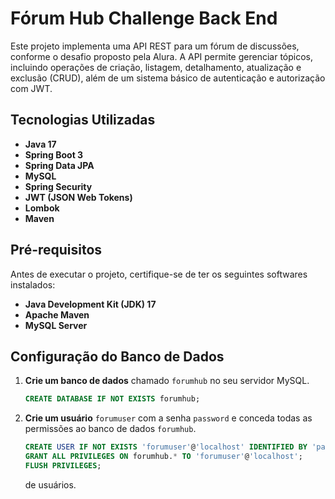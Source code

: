 # Fórum Hub Challenge Back End

Este projeto implementa uma API REST para um fórum de discussões, conforme o desafio proposto pela Alura. A API permite gerenciar tópicos, incluindo operações de criação, listagem, detalhamento, atualização e exclusão (CRUD), além de um sistema básico de autenticação e autorização com JWT.

## Tecnologias Utilizadas

*   **Java 17**
*   **Spring Boot 3**
*   **Spring Data JPA**
*   **MySQL**
*   **Spring Security**
*   **JWT (JSON Web Tokens)**
*   **Lombok**
*   **Maven**


## Pré-requisitos

Antes de executar o projeto, certifique-se de ter os seguintes softwares instalados:

*   **Java Development Kit (JDK) 17**
*   **Apache Maven**
*   **MySQL Server**

## Configuração do Banco de Dados

1.  **Crie um banco de dados** chamado `forumhub` no seu servidor MySQL.

    ```sql
    CREATE DATABASE IF NOT EXISTS forumhub;
    ```

2.  **Crie um usuário** `forumuser` com a senha `password` e conceda todas as permissões ao banco de dados `forumhub`.

    ```sql
    CREATE USER IF NOT EXISTS 'forumuser'@'localhost' IDENTIFIED BY 'password';
    GRANT ALL PRIVILEGES ON forumhub.* TO 'forumuser'@'localhost';
    FLUSH PRIVILEGES;
    ```

     de usuários.
